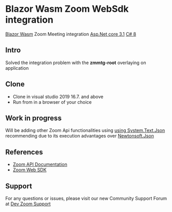 # Blazor Wasm Zoom WebSdk integration 
[Blazor Wasm](https://docs.microsoft.com/en-us/aspnet/core/blazor/?view=aspnetcore-3.1) Zoom Meeting integration [Asp.Net core 3.1](https://docs.microsoft.com/en-us/aspnet/core/introduction-to-aspnet-core?view=aspnetcore-3.1) [C# 8](https://docs.microsoft.com/en-us/dotnet/csharp/whats-new/csharp-8)
## Intro
Solved the integration problem with the **zmmtg-root** overlaying on application 
## Clone
* Clone in visual studio 2019 16.7. and above
* Run from in a browser of your choice 
## Work in progress
 Will be adding other Zoom Api functionalities using [using System.Text.Json](https://docs.microsoft.com/en-us/dotnet/standard/serialization/system-text-json-how-to)
recommending due to its execution advantages over [Newtonsoft.Json](https://docs.microsoft.com/en-us/dotnet/standard/serialization/system-text-json-migrate-from-newtonsoft-how-to) 
## References
* [Zoom API Documentation](https://marketplace.zoom.us/docs/api-reference/introduction)
* [Zoom Web SDK](https://marketplace.zoom.us/docs/sdk/native-sdks/web)
## Support
For any questions or issues, please visit our new Community Support Forum at [Dev Zoom Support](https://devforum.zoom.us)
